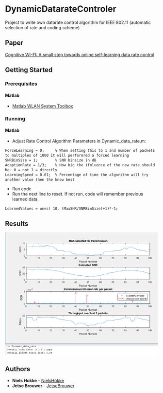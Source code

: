 # DynamicDatarateControler

Project to write own datarate control algorithm for IEEE 802.11 (automatic selection of rate and coding scheme)

## Paper
[Cognitive WI-FI: A small step towards online self-learning data rate control](https://github.com/NielsHokke/MAC_Tracker/blob/master/MAC-based%20activity%20tracking%20using%20passive%20sniffing.pdf)

## Getting Started

### Prerequisites

#### Matlab

* [Matlab WLAN System Toolbox ](https://nl.mathworks.com/products/wlan-system.html)

### Running

#### Matlab

* Adjust Rate Control Algorithm Parameters in Dynamic_data_rate.m:
```
ForceLearning = 0;     % When setting this to 1 and number of packets to multiples of 1000 it will performred a forced learning
SNRBinSize = 1;        % SNR binsize in dB
AdaptionRate = 1/3;    % How big the ifnluence of the new rate should be. 0 = not 1 = directly
LearningSpeed = 0.01;  % Percentage of time the algorithm will try another value then the know best
```
* Run code
* Run the next line to reset. If not run, code will remember previous learned data.
```
LearnedValues = ones( 10, (MaxSNR/SNRBinSize)+1)*-1;
```

## Results

![Results](https://raw.githubusercontent.com/NielsHokke/DynamicDatarateControler/master/Capture.PNG)

## Authors

* **Niels Hokke** - [NielsHokke](https://github.com/NielsHokke)
* **Jetse Brouwer** - [JetseBrouwer](https://github.com/JetseBrouwer)



